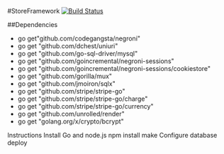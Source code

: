 #StoreFramework [![Build Status](https://travis-ci.org/ewhal/Store-Framework.svg?branch=master)](https://travis-ci.org/ewhal/Store-Framework)

##Dependencies
*	go get"github.com/codegangsta/negroni"
*	go get "github.com/dchest/uniuri"
*	go get "github.com/go-sql-driver/mysql"
*	go get "github.com/goincremental/negroni-sessions"
*	go get "github.com/goincremental/negroni-sessions/cookiestore"
*	go get "github.com/gorilla/mux"
*	go get "github.com/jmoiron/sqlx"
*	go get "github.com/stripe/stripe-go"
*	go get "github.com/stripe/stripe-go/charge"
*	go get "github.com/stripe/stripe-go/currency"
*	go get "github.com/unrolled/render"
*	go get "golang.org/x/crypto/bcrypt"

Instructions
	Install Go and node.js
	npm install
	make
	Configure database
	deploy
